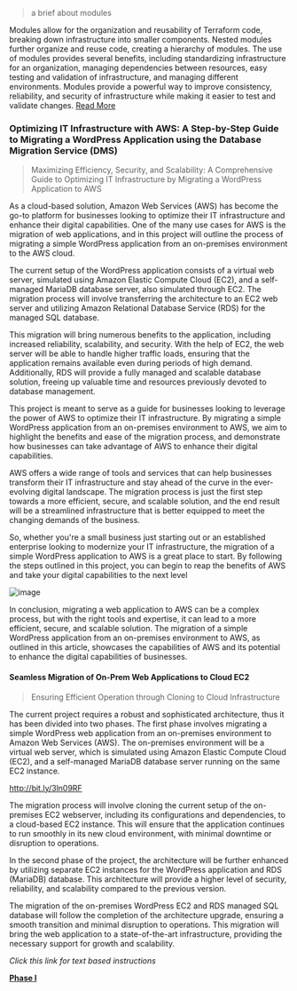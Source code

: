 
> a brief about modules

Modules allow for the organization and reusability of Terraform code, breaking down infrastructure into smaller components. Nested modules further organize and reuse code, creating a hierarchy of modules. The use of modules provides several benefits, including standardizing infrastructure for an organization, managing dependencies between resources, easy testing and validation of infrastructure, and managing different environments. Modules provide a powerful way to improve consistency, reliability, and security of infrastructure while making it easier to test and validate changes. [Read More](https://github.com/MoRoble/AWS-Projects/tree/main/DataBase-Migration/modules)

### Optimizing IT Infrastructure with AWS: A Step-by-Step Guide to Migrating a WordPress Application using the Database Migration Service (DMS)
> Maximizing Efficiency, Security, and Scalability: A Comprehensive Guide to Optimizing IT Infrastructure by Migrating a WordPress Application to AWS

As a cloud-based solution, Amazon Web Services (AWS) has become the go-to platform for businesses looking to optimize their IT infrastructure and enhance their digital capabilities. One of the many use cases for AWS is the migration of web applications, and in this project will outline the process of migrating a simple WordPress application from an on-premises environment to the AWS cloud.

The current setup of the WordPress application consists of a virtual web server, simulated using Amazon Elastic Compute Cloud (EC2), and a self-managed MariaDB database server, also simulated through EC2. The migration process will involve transferring the architecture to an EC2 web server and utilizing Amazon Relational Database Service (RDS) for the managed SQL database.

This migration will bring numerous benefits to the application, including increased reliability, scalability, and security. With the help of EC2, the web server will be able to handle higher traffic loads, ensuring that the application remains available even during periods of high demand. Additionally, RDS will provide a fully managed and scalable database solution, freeing up valuable time and resources previously devoted to database management.

This project is meant to serve as a guide for businesses looking to leverage the power of AWS to optimize their IT infrastructure. By migrating a simple WordPress application from an on-premises environment to AWS, we aim to highlight the benefits and ease of the migration process, and demonstrate how businesses can take advantage of AWS to enhance their digital capabilities.

AWS offers a wide range of tools and services that can help businesses transform their IT infrastructure and stay ahead of the curve in the ever-evolving digital landscape. The migration process is just the first step towards a more efficient, secure, and scalable solution, and the end result will be a streamlined infrastructure that is better equipped to meet the changing demands of the business.

So, whether you're a small business just starting out or an established enterprise looking to modernize your IT infrastructure, the migration of a simple WordPress application to AWS is a great place to start. By following the steps outlined in this project, you can begin to reap the benefits of AWS and take your digital capabilities to the next level

![image](https://user-images.githubusercontent.com/66903895/218516457-f02dcceb-f9e6-441f-8f8a-09f6a847a411.png)

In conclusion, migrating a web application to AWS can be a complex process, but with the right tools and expertise, it can lead to a more efficient, secure, and scalable solution. The migration of a simple WordPress application from an on-premises environment to AWS, as outlined in this article, showcases the capabilities of AWS and its potential to enhance the digital capabilities of businesses.



#### Seamless Migration of On-Prem Web Applications to Cloud EC2

> Ensuring Efficient Operation through Cloning to Cloud Infrastructure

The current project requires a robust and sophisticated architecture, thus it has been divided into two phases. The first phase involves migrating a simple WordPress web application from an on-premises environment to Amazon Web Services (AWS). The on-premises environment will be a virtual web server, which is simulated using Amazon Elastic Compute Cloud (EC2), and a self-managed MariaDB database server running on the same EC2 instance.

http://bit.ly/3ln09RF

The migration process will involve cloning the current setup of the on-premises EC2 webserver, including its configurations and dependencies, to a cloud-based EC2 instance. This will ensure that the application continues to run smoothly in its new cloud environment, with minimal downtime or disruption to operations. 

In the second phase of the project, the architecture will be further enhanced by utilizing separate EC2 instances for the WordPress application and RDS (MariaDB) database. This architecture will provide a higher level of security, reliability, and scalability compared to the previous version.

The migration of the on-premises WordPress EC2 and RDS managed SQL database will follow the completion of the architecture upgrade, ensuring a smooth transition and minimal disruption to operations. This migration will bring the web application to a state-of-the-art infrastructure, providing the necessary support for growth and scalability.

<em>Click this link for text based instructions</em>

[**Phase I**](https://github.com/MoRoble/AWS-Projects/tree/main/DataBase-Migration/phaseI-DBMS)
